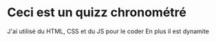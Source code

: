 # Ceci est un quizz chronométré 
J'ai utilisé du HTML, CSS et du JS pour le coder 
En plus il est dynamite
